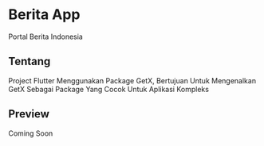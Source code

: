 # Berita App

Portal Berita Indonesia

## Tentang 

Project Flutter Menggunakan Package GetX, Bertujuan Untuk Mengenalkan GetX Sebagai Package Yang Cocok Untuk Aplikasi Kompleks

## Preview 

Coming Soon


